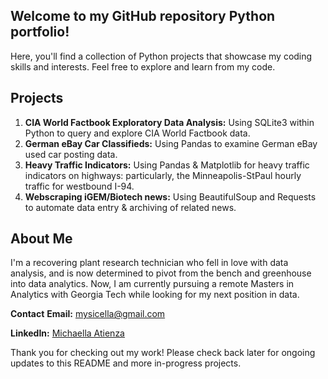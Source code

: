 ## Welcome to my GitHub repository Python portfolio!
Here, you'll find a collection of Python projects that showcase my coding skills and interests. Feel free to explore and learn from my code. 

## Projects
1. **CIA World Factbook Exploratory Data Analysis:** Using SQLite3 within Python to query and explore CIA World Factbook data.
2. **German eBay Car Classifieds:** Using Pandas to examine German eBay used car posting data.  
3. **Heavy Traffic Indicators:** Using Pandas & Matplotlib for heavy traffic indicators on highways: particularly, the Minneapolis-StPaul hourly traffic for westbound I-94.
4. **Webscraping iGEM/Biotech news:** Using BeautifulSoup and Requests to automate data entry & archiving of related news.

## About Me
I'm a recovering plant research technician who fell in love with data analysis, and is now determined to pivot from the bench and greenhouse into data analytics. Now, I am currently pursuing a remote Masters in Analytics with Georgia Tech while looking for my next position in data.

**Contact**
**Email:** mysicella@gmail.com

**LinkedIn:** [Michaella Atienza](https://www.linkedin.com/in/michaella-atienza/)

Thank you for checking out my work! Please check back later for ongoing updates to this README and more in-progress projects.





